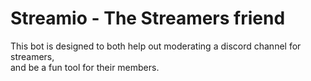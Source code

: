 # Streamio - The Streamers friend

This bot is designed to both help out moderating a discord channel for streamers,  
and be a fun tool for their members.
